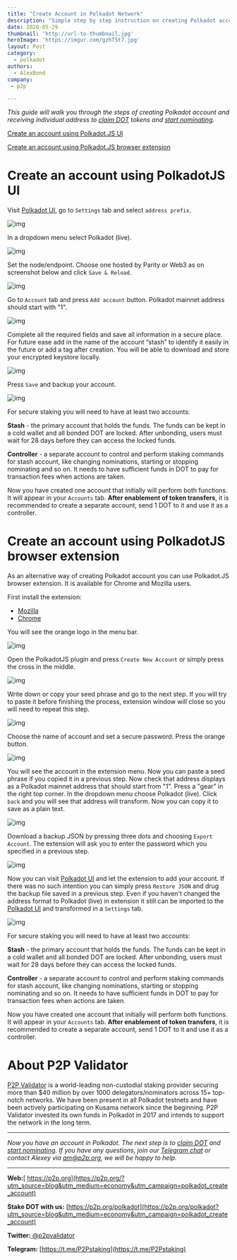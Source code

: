 ```yaml
---
title: "Create Account in Polkadot Network"
description: "Simple step by step instruction on creating Polkadot account"
date: 2020-05-29
thumbnail: 'http://url-to-thumbnail.jpg'
heroImage: 'https://imgur.com/gzhT5t7.jpg'
layout: Post
category:
  - polkadot
authors:
  - AlexBond
company:
 - p2p

---
```


*This guide will walk you through the steps of creating Polkadot account and receiving individual address to [claim DOT](https://economy.p2p.org/claim-dot-with-polkadotjs) tokens and [start nominating](https://economy.p2p.org/polkadot-nomination-guide).* 

[Create an account using Polkadot.JS UI](#create-an-account-using-polkadotjs-ui)

[Create an account using Polkadot.JS browser extension](#create-an-account-using-polkadotjs-browser-extension)

# Create an account using PolkadotJS UI

Visit [Polkadot UI](https://polkadot.js.org/apps/#/accounts), go to `Settings` tab and select `address prefix`.



![img](https://imgur.com/Jjnt22B.jpg)



In a dropdown menu select Polkadot (live). 



![img](https://imgur.com/TzhfosM.jpg)



Set the node/endpoint. Choose one hosted by Parity or Web3 as on screenshot below and click `Save & Reload`.



![img](https://imgur.com/mavyiRy.jpg)



Go to `Account` tab and press `Add account` button. Polkadot mainnet address should start with "1".



![img](https://imgur.com/xzOWgoF.jpg)



Complete all the required fields and save all information in a secure place. For future ease add in the name of the account “stash” to identify it easily in the future or add a tag after creation. You will be able to download and store your encrypted keystore locally. 



![img](https://imgur.com/64kJReJ.jpg)



Press `Save` and backup your account.



![img](https://imgur.com/Rzkk2kq.jpg)



For secure staking you will need to have at least two accounts:

**Stash** - the primary account that holds the funds. The funds can be kept in a cold wallet and all bonded DOT are locked. After unbonding, users must wait for 28 days before they can access the locked funds.

**Controller** - a separate account to control and perform staking commands for stash account, like changing nominations, starting or stopping nominating and so on. It needs to have sufficient funds in DOT to pay for transaction fees when actions are taken.

Now you have created one account that initially will perform both functions. It will appear in your `Accounts` tab. **After enablement of token transfers**, it is recommended to create a separate account, send 1 DOT to it and use it as a controller.

# Create an account using PolkadotJS browser extension

As an alternative way of creating Polkadot account you can use Polkadot.JS browser extension. It is available for Chrome and Mozilla users.

First install the extension:

- [Mozilla](https://addons.mozilla.org/en-US/firefox/addon/polkadot-js-extension)
- [Chrome](https://chrome.google.com/webstore/detail/polkadot%7Bjs%7D-extension/mopnmbcafieddcagagdcbnhejhlodfdd?hl=en)

You will see the orange logo in the menu bar.



![img](https://imgur.com/2xGcVGY.jpg)



Open the PolkadotJS plugin and press `Create New Account` or simply press the cross in the middle.



![img](https://imgur.com/SWiMIGC.jpg)

 

Write down or copy your seed phrase and go to the next step. If you will try to paste it before finishing the process, extension window will close so you will need to repeat this step. 



![img](https://imgur.com/5A5KzTw.jpg)



Choose the name of account and set a secure password. Press the orange button.



![img](https://imgur.com/uAcQ0oW.jpg)



You will see the account in the extension menu. Now you can paste a seed phrase if you copied it in a previous step. Now check that address displays as a Polkadot mainnet address that should start from "1". Press a "gear" in the right top corner. In the dropdown menu choose Polkadot (live). Click `back` and you will see that address will transform. Now you can copy it to save as a plain text.



![img](https://imgur.com/YO2VtTR.jpg)



Download a backup JSON by pressing three dots and choosing `Export Account`. The extension will ask you to enter the password which you specified in a previous step.



![img](https://imgur.com/ziQBfKM.jpg)



Now you can visit [Polkadot UI](https://polkadot.js.org/apps/#/accounts) and let the extension to add your account. If there was no such intention you can simply press `Restore JSON` and drug the backup file saved in a previous step. Even if you haven't changed the address format to Polkadot (live) in extension it still can be imported to the [Polkadot UI](https://polkadot.js.org/apps/#/accounts) and transformed in a `Settings` tab.



![img](https://imgur.com/MRbiTMu.jpg)



For secure staking you will need to have at least two accounts:

**Stash** - the primary account that holds the funds. The funds can be kept in a cold wallet and all bonded DOT are locked. After unbonding, users must wait for 28 days before they can access the locked funds.

**Controller** - a separate account to control and perform staking commands for stash account, like changing nominations, starting or stopping nominating and so on. It needs to have sufficient funds in DOT to pay for transaction fees when actions are taken.

Now you have created one account that initially will perform both functions. It will appear in your `Accounts` tab. **After enablement of token transfers**, it is recommended to create a separate account, send 1 DOT to it and use it as a controller.

# About P2P Validator

[P2P Validator](https://p2p.org/?utm_source=blog&utm_medium=economy&utm_campaign=polkadot_create_account) is a world-leading non-custodial staking provider securing more than $40 million by over 1000 delegators/nominators across 15+ top-notch networks. We have been present in all Polkadot testnets and have been actively participating on Kusama network since the beginning. P2P Validator invested its own funds in Polkadot in 2017 and intends to support the network in the long term.

------

*Now you have an account in Polkadot. The next step is to [claim DOT](https://economy.p2p.org/how-to-claim-dot-tokens-with-pokadot-js) and [start nominating](https://economy.p2p.org/how-to-nominate-validators-in-polkadot). If you have any questions, join our [Telegram chat](https://t.me/P2Pstaking) or contact Alexey via am@p2p.org, we will be happy to help.*

------

**Web:**[ https://p2p.org](https://p2p.org/?utm_source=blog&utm_medium=economy&utm_campaign=polkadot_create_account)

**Stake DOT with us:** [https://p2p.org/polkadot](https://p2p.org/polkadot?utm_source=blog&utm_medium=economy&utm_campaign=polkadot_create_account)

**Twitter:**[ @p2pvalidator](https://twitter.com/p2pvalidator)

**Telegram:** [https://t.me/P2Pstaking](https://t.me/P2Pstaking)